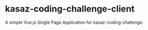 # kasaz-coding-challenge-client

A simple Vue.js Single Page Application for kasaz-coding-challenge.
